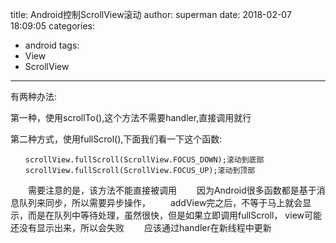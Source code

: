 title: Android控制ScrollView滚动
author: superman
date: 2018-02-07 18:09:05
categories:
- android
tags:
- View
- ScrollView
---

有两种办法:

第一种，使用scrollTo(),这个方法不需要handler,直接调用就行

第二种方式，使用fullScrol(),下面我们看一下这个函数:
<!--more-->
```
　　scrollView.fullScroll(ScrollView.FOCUS_DOWN);滚动到底部
　　scrollView.fullScroll(ScrollView.FOCUS_UP);滚动到顶部
```

　　需要注意的是，该方法不能直接被调用
　　因为Android很多函数都是基于消息队列来同步，所以需要异步操作，
　　addView完之后，不等于马上就会显示，而是在队列中等待处理，虽然很快，但是如果立即调用fullScroll， view可能还没有显示出来，所以会失败
　　应该通过handler在新线程中更新